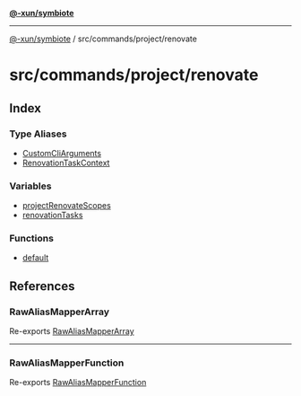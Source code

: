 [**@-xun/symbiote**](../../../../README.md)

***

[@-xun/symbiote](../../../../README.md) / src/commands/project/renovate

# src/commands/project/renovate

## Index

### Type Aliases

- [CustomCliArguments](type-aliases/CustomCliArguments.md)
- [RenovationTaskContext](type-aliases/RenovationTaskContext.md)

### Variables

- [projectRenovateScopes](variables/projectRenovateScopes.md)
- [renovationTasks](variables/renovationTasks.md)

### Functions

- [default](functions/default.md)

## References

### RawAliasMapperArray

Re-exports [RawAliasMapperArray](../../../util/type-aliases/RawAliasMapperArray.md)

***

### RawAliasMapperFunction

Re-exports [RawAliasMapperFunction](../../../util/type-aliases/RawAliasMapperFunction.md)

